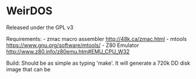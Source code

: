 # WeirDOS

Released under the GPL v3

Requirements:
	- zmac macro assembler <http://48k.ca/zmac.html>
	- mtools <https://www.gnu.org/software/mtools/>
	- Z80 Emulator <http://www.z80.info/z80emu.htm#EMU_CPU_W32>
	
Build:
Should be as simple as typing 'make'. It will generate
a 720k DD disk image that can be 
